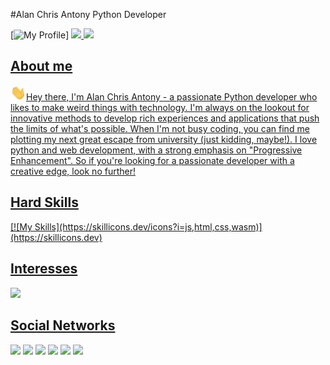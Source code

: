
  #Alan Chris Antony
  Python Developer


[![My Profile](https://github.com/alanchrissantony?i=java,python,cpp,js,html,css,kotlin,nodejs,flutter,angular,arduino,bootstrap,cs,dotnet,fortran,idea,jquery,lua,powershell,swift,react,raspberrypi,r,php,nodejs)]
  <a href="https://github.com/alanchrissantony">
  <img height="150em" src="https://github-readme-stats-sigma-five.vercel.app/api?username=alanchrissantony&show_icons=true&theme=default&include_all_commits=true&count_private=true"/>
  <img height="150em" src="https://github-readme-stats-sigma-five.vercel.app/api/top-langs/?username=alanchrissantony&layout=compact&langs_count=7&theme=default"/>

  

  <h2>About me</h2>
  <p><img src="https://raw.githubusercontent.com/devarias/devarias/main/Hi.gif" style="width: 25px; display: inline-block;">Hey there, I'm Alan Chris Antony - a passionate Python developer who likes to make weird things with technology. I'm always on the lookout for innovative methods to develop rich experiences and applications that push the limits of what's possible. When I'm not busy coding, you can find me plotting my next great escape from university (just kidding, maybe!). I love python and web development, with a strong emphasis on "Progressive Enhancement". So if you're looking for a passionate developer with a creative edge, look no further!</p>

  

  <h2>Hard Skills</h2>
  [![My Skills](https://skillicons.dev/icons?i=js,html,css,wasm)](https://skillicons.dev)
  
  <h2>Interesses</h2>
   <img src="https://skillicons.dev/icons?i=c,angular,cpp,java,ps" />

  
 
  
 <h2>Social Networks </h2>



 <a href="https://www.linkedin.com/in/alan-chris-antony-037819223/"><img src="https://img.shields.io/badge/LinkedIn-0077B5?style=for-the-badge&logo=linkedin&logoColor=white"/><a/>
  <a href="https://www.instagram.com/alanchrissantony/"><img src="https://img.shields.io/badge/Instagram-E4405F?style=for-the-badge&logo=instagram&logoColor=white"/><a/>
  <a href="https://twitter.com/Alanchrisantony"><img src="https://img.shields.io/badge/Twitter-1DA1F2?style=for-the-badge&logo=twitter&logoColor=white"/><a/>
  <a href="https://www.facebook.com/alanchrissantony"><img src="https://img.shields.io/badge/Facebook-1877F2?style=for-the-badge&logo=facebook&logoColor=white"/><a/>
  <a href="mailto:alanchrissantony@gmail.com"><img src="https://img.shields.io/badge/Gmail-D14836?style=for-the-badge&logo=gmail&logoColor=white"/><a/>
  <a href="https://t.me/alanchrissantony"><img src="https://img.shields.io/badge/Telegram-2CA5E0?style=for-the-badge&logo=telegram&logoColor=white"/><a/> 
 

